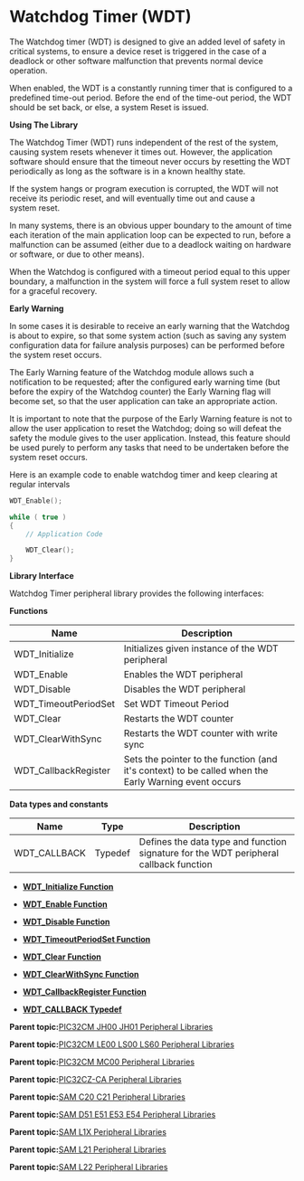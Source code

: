 # Watchdog Timer \(WDT\)

The Watchdog timer \(WDT\) is designed to give an added level of safety in critical systems, to ensure a device reset is triggered in the case of a deadlock or other software malfunction that prevents normal device operation.

When enabled, the WDT is a constantly running timer that is configured to a predefined time-out period. Before the end of the time-out period, the WDT should be set back, or else, a system Reset is issued.

**Using The Library**

The Watchdog Timer \(WDT\) runs independent of the rest of the system, causing system resets whenever it times out. However, the application software should ensure that the timeout never occurs by resetting the WDT periodically as long as the software is in a known healthy state.

If the system hangs or program execution is corrupted, the WDT will not receive its periodic reset, and will eventually time out and cause a<br />system reset.

In many systems, there is an obvious upper boundary to the amount of time each iteration of the main application loop can be expected to run, before a malfunction can be assumed \(either due to a deadlock waiting on hardware or software, or due to other means\).

When the Watchdog is configured with a timeout period equal to this upper boundary, a malfunction in the system will force a full system reset to allow for a graceful recovery.

**Early Warning**

In some cases it is desirable to receive an early warning that the Watchdog is about to expire, so that some system action \(such as saving any system configuration data for failure analysis purposes\) can be performed before the system reset occurs.

The Early Warning feature of the Watchdog module allows such a notification to be requested; after the configured early warning time \(but before the expiry of the Watchdog counter\) the Early Warning flag will become set, so that the user application can take an appropriate action.

It is important to note that the purpose of the Early Warning feature is not to allow the user application to reset the Watchdog; doing so will defeat the safety the module gives to the user application. Instead, this feature should be used purely to perform any tasks that need to be undertaken before the system reset occurs.

Here is an example code to enable watchdog timer and keep clearing at regular intervals

```c
WDT_Enable();

while ( true )
{
    // Application Code

    WDT_Clear();
}
```

**Library Interface**

Watchdog Timer peripheral library provides the following interfaces:

**Functions**

|Name|Description|
|----|-----------|
|WDT\_Initialize|Initializes given instance of the WDT peripheral|
|WDT\_Enable|Enables the WDT peripheral|
|WDT\_Disable|Disables the WDT peripheral|
|WDT\_TimeoutPeriodSet|Set WDT Timeout Period|
|WDT\_Clear|Restarts the WDT counter|
|WDT\_ClearWithSync|Restarts the WDT counter with write sync|
|WDT\_CallbackRegister|Sets the pointer to the function \(and it's context\) to be called when the Early Warning event occurs|

**Data types and constants**

|Name|Type|Description|
|----|----|-----------|
|WDT\_CALLBACK|Typedef|Defines the data type and function signature for the WDT peripheral callback function|

-   **[WDT\_Initialize Function](GUID-45669C35-DA5A-4BC0-A003-3598818C5A25.md)**  

-   **[WDT\_Enable Function](GUID-C2250206-CDE0-4ACC-A7E2-974D26EECBB6.md)**  

-   **[WDT\_Disable Function](GUID-F0AE58EF-593E-409A-9DA7-1572D2031C47.md)**  

-   **[WDT\_TimeoutPeriodSet Function](GUID-5F53F742-E567-4057-B942-1C0C5EA146C4.md)**  

-   **[WDT\_Clear Function](GUID-063E1CC2-BCEA-427C-BC8E-D657591BDF41.md)**  

-   **[WDT\_ClearWithSync Function](GUID-CE51B57A-F7FE-48B8-B705-707A9FFABE20.md)**  

-   **[WDT\_CallbackRegister Function](GUID-CF1167F7-974C-456A-A216-A1966146CBB8.md)**  

-   **[WDT\_CALLBACK Typedef](GUID-E494FB1A-5B8A-43FD-A9A0-47196844652E.md)**  


**Parent topic:**[PIC32CM JH00 JH01 Peripheral Libraries](GUID-05924E45-D6B3-4F33-A5EA-9B080FC421D8.md)

**Parent topic:**[PIC32CM LE00 LS00 LS60 Peripheral Libraries](GUID-F80F1B47-C3E4-4803-ACB6-D30AC5EB7B45.md)

**Parent topic:**[PIC32CM MC00 Peripheral Libraries](GUID-ADF45DC0-B32C-4D1F-9332-59EC0DF5097E.md)

**Parent topic:**[PIC32CZ-CA Peripheral Libraries](GUID-7EAC3718-3D58-4007-AB2A-A0E3C167A2DF.md)

**Parent topic:**[SAM C20 C21 Peripheral Libraries](GUID-49072E61-B7F2-4B32-952E-D6F5FB361AFB.md)

**Parent topic:**[SAM D51 E51 E53 E54 Peripheral Libraries](GUID-E33B93DD-6680-477E-AA96-966208DC9A50.md)

**Parent topic:**[SAM L1X Peripheral Libraries](GUID-D259BBBC-6BC2-4F69-849B-C06DF4DDD5F8.md)

**Parent topic:**[SAM L21 Peripheral Libraries](GUID-230EF724-3CDA-4F88-8E42-0EF4C1CA112D.md)

**Parent topic:**[SAM L22 Peripheral Libraries](GUID-C3997EBF-87A0-4DD9-BCB0-C8A58B62E44B.md)

